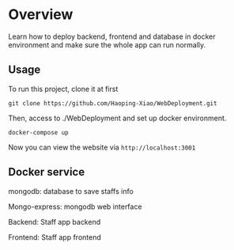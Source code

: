 # Overview

Learn how to deploy backend, frontend and database in docker environment and make sure the whole app can run normally.

## Usage

To run this project, clone it at first

```shell
git clone https://github.com/Haoping-Xiao/WebDeployment.git
```

Then, access to ./WebDeployment and set up docker environment.

```shell
docker-compose up
```

Now you can view the website via `http://localhost:3001`

## Docker service

mongodb: database to save staffs info

Mongo-express: mongodb web interface

Backend: Staff app backend

Frontend: Staff app frontend







# 